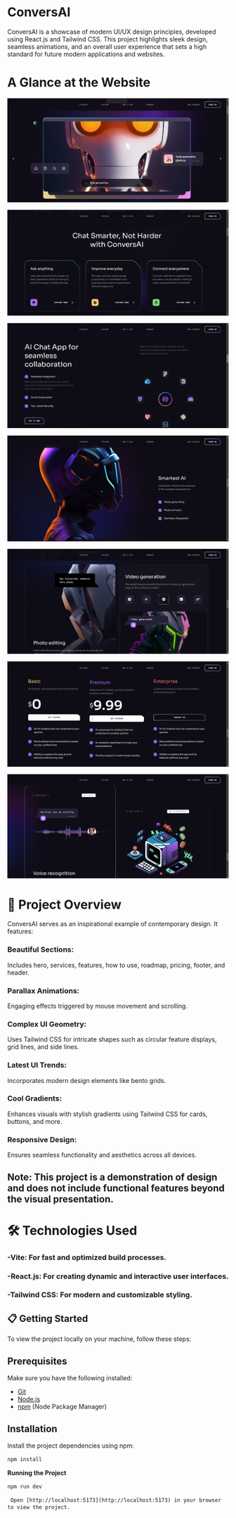 # ConversAI

ConversAI is a showcase of modern UI/UX design principles, developed using React.js and Tailwind CSS. This project highlights sleek design, seamless animations, and an overall user experience that sets a high standard for future modern applications and websites.


# A Glance at the Website


![Screenshot 2](webiste_images/img2.png)  

![Screenshot 3](webiste_images/img3.png)  

![Screenshot 4](webiste_images/img4.png)  

![Screenshot 6](webiste_images/img6.png)  

![Screenshot 7](webiste_images/img7.png)  

![Screenshot 8](webiste_images/img8.png)  

![Screenshot 9](webiste_images/img9.png)  


# 🚀 Project Overview
ConversAI serves as an inspirational example of contemporary design. It features:

### Beautiful Sections: 
Includes hero, services, features, how to use, roadmap, pricing, footer, and header.
### Parallax Animations:
Engaging effects triggered by mouse movement and scrolling.
### Complex UI Geometry: 
Uses Tailwind CSS for intricate shapes such as circular feature displays, grid lines, and side lines.
### Latest UI Trends: 
Incorporates modern design elements like bento grids.
### Cool Gradients: 
Enhances visuals with stylish gradients using Tailwind CSS for cards, buttons, and more.
### Responsive Design: 
Ensures seamless functionality and aesthetics across all devices.


## Note: This project is a demonstration of design and does not include functional features beyond the visual presentation.

# 🛠 Technologies Used
###  -Vite: For fast and optimized build processes.
### -React.js: For creating dynamic and interactive user interfaces.
### -Tailwind CSS: For modern and customizable styling.


## 📋 Getting Started
To view the project locally on your machine, follow these steps:

## Prerequisites
Make sure you have the following installed:

- [Git](https://git-scm.com/)
- [Node.js](https://nodejs.org/en)
- [npm](https://www.npmjs.com/) (Node Package Manager)



## Installation

Install the project dependencies using npm:

```bash
npm install
```

**Running the Project**

```bash
npm run dev
```
```
 Open [http://localhost:5173](http://localhost:5173) in your browser to view the project.

```

 




 
